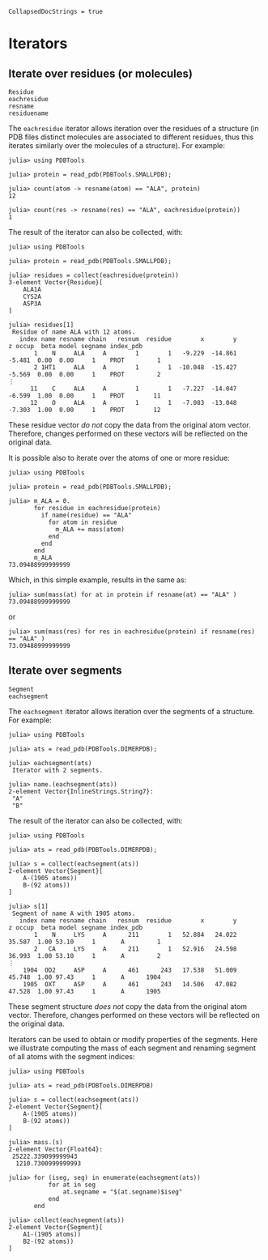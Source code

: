 ```@meta
CollapsedDocStrings = true
```

# Iterators

## Iterate over residues (or molecules)

```@docs
Residue
eachresidue
resname
residuename
```

The `eachresidue` iterator allows iteration over the residues of a structure (in PDB files distinct molecules are associated to different residues, thus this iterates similarly over the molecules of a structure). For example:

```jldoctest
julia> using PDBTools

julia> protein = read_pdb(PDBTools.SMALLPDB);

julia> count(atom -> resname(atom) == "ALA", protein)
12

julia> count(res -> resname(res) == "ALA", eachresidue(protein))
1
```

The result of the iterator can also be collected, with:
```jldoctest
julia> using PDBTools

julia> protein = read_pdb(PDBTools.SMALLPDB);

julia> residues = collect(eachresidue(protein))
3-element Vector{Residue}[
    ALA1A
    CYS2A
    ASP3A
]

julia> residues[1]
 Residue of name ALA with 12 atoms.
   index name resname chain   resnum  residue        x        y        z occup  beta model segname index_pdb
       1    N     ALA     A        1        1   -9.229  -14.861   -5.481  0.00  0.00     1    PROT         1
       2 1HT1     ALA     A        1        1  -10.048  -15.427   -5.569  0.00  0.00     1    PROT         2
⋮
      11    C     ALA     A        1        1   -7.227  -14.047   -6.599  1.00  0.00     1    PROT        11
      12    O     ALA     A        1        1   -7.083  -13.048   -7.303  1.00  0.00     1    PROT        12
```

These residue vector *do not* copy the data from the original atom vector. Therefore, changes performed on these vectors will be reflected on the original data.  

It is possible also to iterate over the atoms of one or more residue:
```julia-repl
julia> using PDBTools

julia> protein = read_pdb(PDBTools.SMALLPDB);

julia> m_ALA = 0.
       for residue in eachresidue(protein)
         if name(residue) == "ALA"
           for atom in residue
             m_ALA += mass(atom)
           end
         end
       end
       m_ALA
73.09488999999999
```
Which, in this simple example, results in the same as:

```julia-repl
julia> sum(mass(at) for at in protein if resname(at) == "ALA" )
73.09488999999999
```

or

```julia-repl
julia> sum(mass(res) for res in eachresidue(protein) if resname(res) == "ALA" )
73.09488999999999
```

## Iterate over segments 

```@docs
Segment
eachsegment
```

The `eachsegment` iterator allows iteration over the segments of a structure. For example:

```jldoctest
julia> using PDBTools

julia> ats = read_pdb(PDBTools.DIMERPDB);

julia> eachsegment(ats)
 Iterator with 2 segments.

julia> name.(eachsegment(ats))
2-element Vector{InlineStrings.String7}:
 "A"
 "B"
```

The result of the iterator can also be collected, with:
```jldoctest
julia> using PDBTools

julia> ats = read_pdb(PDBTools.DIMERPDB);

julia> s = collect(eachsegment(ats))
2-element Vector{Segment}[ 
    A-(1905 atoms))
    B-(92 atoms))
]

julia> s[1]
 Segment of name A with 1905 atoms.
   index name resname chain   resnum  residue        x        y        z occup  beta model segname index_pdb
       1    N     LYS     A      211        1   52.884   24.022   35.587  1.00 53.10     1       A         1
       2   CA     LYS     A      211        1   52.916   24.598   36.993  1.00 53.10     1       A         2
⋮
    1904  OD2     ASP     A      461      243   17.538   51.009   45.748  1.00 97.43     1       A      1904
    1905  OXT     ASP     A      461      243   14.506   47.082   47.528  1.00 97.43     1       A      1905
```

These segment structure *does not* copy the data from the original atom vector. Therefore, changes performed on these vectors will be reflected on the original data.  

Iterators can be used to obtain or modify properties of the segments. Here we illustrate computing the mass of
each segment and renaming segment of all atoms with the segment indices:

```jldoctest
julia> using PDBTools

julia> ats = read_pdb(PDBTools.DIMERPDB)

julia> s = collect(eachsegment(ats))
2-element Vector{Segment}[ 
    A-(1905 atoms))
    B-(92 atoms))
]

julia> mass.(s)
2-element Vector{Float64}:
 25222.339099999943
  1210.7300999999993

julia> for (iseg, seg) in enumerate(eachsegment(ats))
           for at in seg
               at.segname = "$(at.segname)$iseg"
           end
       end

julia> collect(eachsegment(ats))
2-element Vector{Segment}[ 
    A1-(1905 atoms))
    B2-(92 atoms))
]
```
